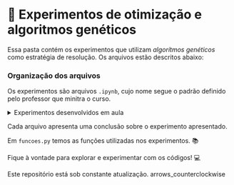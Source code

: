 # 🧬 Experimentos de otimização e algoritmos genéticos

Essa pasta contém os experimentos que utilizam *algorítmos genéticos* como estratégia de resolução. Os arquivos estão descritos abaixo:

### Organização dos arquivos

Os experimentos são arquivos `.ipynb`, cujo nome segue o padrão definido pelo professor que minitra o curso.

<details><summary>Experimentos desenvolvidos em aula</summary><br>

<a href="https://github.com/PedroSophiaaa/NeuralNetwork/blob/main/AlgoritmosGeneticos/experimento%20A.01%20-%20busca%20aleatoria.ipynb">Experimento A.01</a> - O *experimento A.01* é introdutório à estratégia de algoritmos genéticos, tratando a questão da busca aleatória no problema das caixas binárias. O algoritmo não resolve o problema;

<a href="https://github.com/PedroSophiaaa/NeuralNetwork/blob/main/AlgoritmosGeneticos/experimento%20A.02%20-%20busca%20em%20grade.ipynb"> Experimento A.02</a> - O *experimento A.02* mostra outra maneira de resolução do problema das caixas binárias - a busca em grade por produto cartesiano. Esse experimento também ocorre de maneira introdutória;

<a href="https://github.com/PedroSophiaaa/NeuralNetwork/blob/main/AlgoritmosGeneticos/experimento%20A.03%20-%20algoritmo%20genetico.ipynb"> Experimento A.03</a> - O *experimento A.03* resolve o problema das caixas binárias, com utilização de um algoritmo genético, utilizando conceitos de `gene`, `indivíduo`, `população`, `seleção`, `mutação` e `cruzamento`;

<a href="https://github.com/PedroSophiaaa/NeuralNetwork/blob/main/AlgoritmosGeneticos/experimento%20A.04%20-%20caixas%20nao-binarias.ipynb"> Experimento A.04</a> - O *experimento A.04* resolve o problema das caixas não binárias, utilizando uma estratégia extremamente semelhante com o *experimento A.03*;

<a href="https://github.com/PedroSophiaaa/NeuralNetwork/blob/main/AlgoritmosGeneticos/experimento%20A.05%20-%20descobrindo%20a%20senha.ipynb">Experimento A.05</a> - O *experimento A.05* resolve o problema de minimização de descoberta de senha, onde o algoritmo deve encontrar uma senha (de tamanho definido e conhecida);

<a href="https://github.com/PedroSophiaaa/NeuralNetwork/blob/main/AlgoritmosGeneticos/experimento%20A.06%20-%20o%20caixeiro%20viajante.ipynb">Experimento A.06</a> - O *experimento A.06* é um experimento do tipo NP difícil conhecido como *Caixeiro Viajante*. É um problema de minimização, onde se busca encontrar o menor caminho que passe por todos os pontos de um grafo conhecido;

<a href="https://github.com/PedroSophiaaa/NeuralNetwork/blob/main/AlgoritmosGeneticos/experimento%20A.07%20-%20aplicando%20restricoes.ipynb">Experimento A.07</a> - O *experimento A.07* é um experimento de maximização com restrição, também do tipo NP difícil, conhecido como *Problema da mochila*. O código deve encontrar o conjunto de itens mais valioso com restrição de peso.

</details>

Cada arquivo apresenta uma conclusão sobre o experimento apresentado.

Em `funcoes.py` temos as funções utilizadas nos experimentos. 📚

Fique à vontade para explorar e experimentar com os códigos! 💻

Este repositório está sob constante atualização. arrows_counterclockwise
